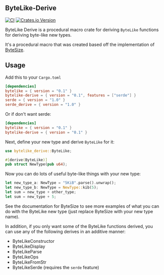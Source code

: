 ## ByteLike-Derive

[![CI](https://github.com/hyunsik/bytesize/actions/workflows/ci.yml/badge.svg)](https://github.com/hyunsik/bytesize/actions/workflows/ci.yml)
[![Crates.io Version](https://img.shields.io/crates/v/bytelike-derive.svg)](https://crates.io/crates/bytelike-derive)

ByteLike Derive is a procedural macro crate for deriving `ByteLike` functions for deriving byte-like new types.

It's a procedural macro that was created based off the implementation of [ByteSize](https://crates.io/crates/bytesize).

## Usage 

Add this to your `Cargo.toml`

```toml
[dependencies]
bytelike = { version = "0.1" }
bytelike-derive = { version = "0.1", features = ["serde"] }
serde = { version = "1.0" }
serde_derive = { version = "1.0" }
```

Or if don't want serde:
```toml
[dependencies]
bytelike = { version = "0.1" }
bytelike-derive = { version = "0.1" }
```

Next, define your new type and derive `ByteLike` for it:

```rust
use bytelike_derive::ByteLike;

#[derive(ByteLike)]
pub struct NewType(pub u64);
```

Now you can do lots of useful byte-like things with your new type:
```rust
let new_type_a: NewType = "5KiB".parse().unwrap();
let new_type_b: NewType = NewType::kib(5);
let sum = new_type + other_type;
let sum = new_type + 5;
```
See the documentation for ByteSize to see more examples of what you can do with the ByteLike new type (just replace 
ByteSize with your new type name).

In addition, if you only want some of the ByteLike functions derived, you can use any of the following derives in an 
additive manner:
* ByteLikeConstructor
* ByteLikeDisplay
* ByteLikeParse
* ByteLikeOps
* ByteLikeFromStr
* ByteLikeSerde (requires the `serde` feature)
